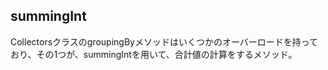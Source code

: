 ## summingInt

CollectorsクラスのgroupingByメソッドはいくつかのオーバーロードを持っており、その1つが、summingIntを用いて、合計値の計算をするメソッド。

```Java





```
